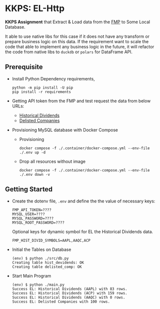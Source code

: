 # KKPS: EL-Http

**KKPS Assignment** that Extract & Load data from the [FMP](https://site.financialmodelingprep.com/developer/docs) to Some Local
Database.

It able to use native libs for this case if it does not have any transform or prepare
business logic on this data. If the requirement want to scale the code that able
to implement any business logic in the future, it will refactor the code from native
libs to `duckdb` or `polars` for DataFrame API.

## Prerequisite

- Install Python Dependency requirements,
  ```shell
  python -m pip install -U pip
  pip install -r requirements
  ```

- Getting API token from the FMP and test request the data from below URLs:
  - [Historical Dividends](https://site.financialmodelingprep.com/developer/docs/historical-stock-dividends-api)
  - [Delisted Companies](https://site.financialmodelingprep.com/developer/docs/delisted-companies-api/)

- Provisioning MySQL database with Docker Compose

  - Provisioning

    ```shell
    docker compose -f ./.container/docker-compose.yml --env-file ./.env up -d
    ```

  - Drop all resources without image
  
    ```shell
    docker compose -f ./.container/docker-compose.yml --env-file ./.env down -v
    ```

## Getting Started

- Create the dotenv file, `.env` and define the the value of necessary keys:

  ```dotenv
  FMP_API_TOKEN=????
  MYSQL_USER=????
  MYSQL_PASSWORD=????
  MYSQL_ROOT_PASSWORD=????
  ```
  
  Optional keys for dynamic symbol for EL the Historical Dividends data.

  ```dotenv
  FMP_HIST_DIVID_SYMBOLS=AAPL,AAQC,ACP
  ```

- Initial the Tables on Database
  
  ```console
  (env) $ python ./src/db.py
  Creating table hist_devidends: OK
  Creating table delisted_comp: OK
  ```

- Start Main Program

  ```console
  (env) $ python ./main.py
  Success EL: Historical Dividends (AAPL) with 83 rows.
  Success EL: Historical Dividends (ACP) with 159 rows.
  Success EL: Historical Dividends (AAQC) with 0 rows.
  Success EL: Delisted Companies with 100 rows.
  ```
